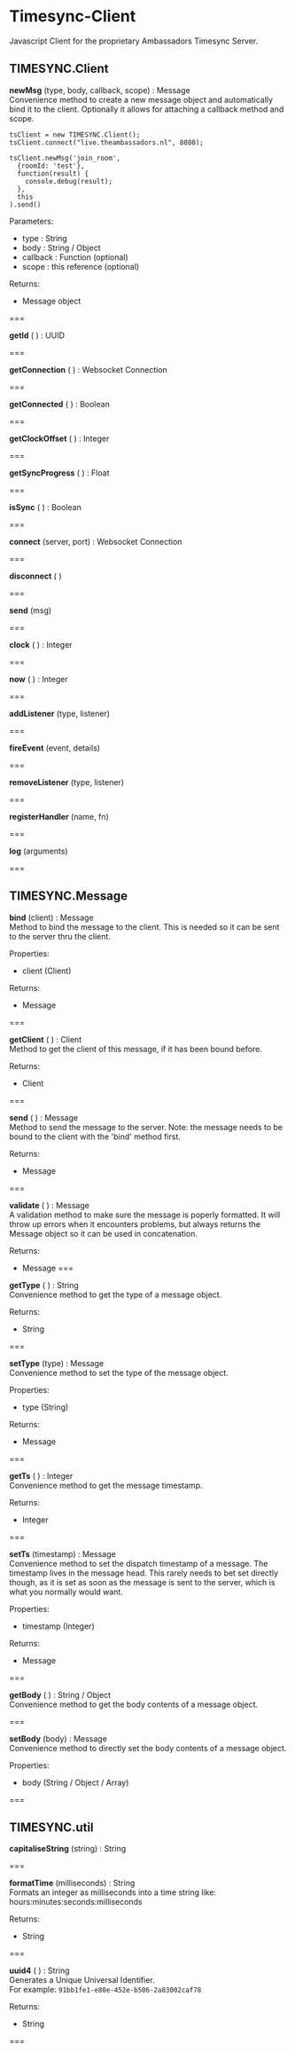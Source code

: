# Timesync-Client
Javascript Client for the proprietary Ambassadors Timesync Server.



## TIMESYNC.Client ##

**newMsg** (type, body, callback, scope) : Message  
Convenience method to create a new message object and automatically bind it to the client. Optionally it allows for attaching a callback method and scope.

```
tsClient = new TIMESYNC.Client();
tsClient.connect("live.theambassadors.nl", 8080);

tsClient.newMsg('join_room',
  {roomId: 'test'},
  function(result) {
    console.debug(result);
  },
  this
).send()
```

Parameters:

- type : String
- body : String / Object
- callback : Function (optional)
- scope : this reference (optional)

Returns:
 - Message object

===

**getId** ( ) : UUID  

===

**getConnection** ( ) : Websocket Connection  

===

**getConnected** ( ) : Boolean  

===

**getClockOffset** ( ) : Integer  

===

**getSyncProgress** ( ) : Float  

===

**isSync** ( ) : Boolean  

===

**connect** (server, port) : Websocket Connection  

===

**disconnect** ( )  

===

**send** (msg)  

===

**clock** ( ) : Integer  

===

**now** ( ) : Integer  

===

**addListener** (type, listener)  

===

**fireEvent** (event, details)  

===

**removeListener** (type, listener)  

===

**registerHandler** (name, fn)  

===

**log** (arguments)  

===


## TIMESYNC.Message ##

**bind** (client) : Message  
Method to bind the message to the client. This is needed so it can be sent to the server thru the client.

Properties:
- client (Client)

Returns:
- Message

===

**getClient** ( ) : Client  
Method to get the client of this message, if it has been bound before.

Returns:
- Client

===

**send** ( ) : Message  
Method to send the message to the server. Note: the message needs to be bound to the client with the 'bind' method first.

Returns:
- Message

===

**validate** ( ) : Message  
A validation method to make sure the message is poperly formatted. It will throw up errors when it encounters problems, but always returns the Message object so it can be used in concatenation.

Returns:
- Message
===

**getType** ( ) : String  
Convenience method to get the type of a message object.

Returns:
- String

===

**setType** (type) : Message  
Convenience method to set the type of the message object.

Properties:
- type (String)

Returns:
- Message

===

**getTs** ( ) : Integer  
Convenience method to get the message timestamp.

Returns:
- Integer

===

**setTs** (timestamp) : Message  
Convenience method to set the dispatch timestamp of a message. The timestamp lives in the message head. This rarely needs to bet set directly though, as it is set as soon as the message is sent to the server, which is what you normally would want.

Properties:
- timestamp (Integer)

Returns:
- Message

===

**getBody** ( ) : String / Object  
Convenience method to get the body contents of a message object.

===

**setBody** (body) : Message  
Convenience method to directly set the body contents of a message object.

Properties:
- body (String / Object / Array)

===



## TIMESYNC.util ##

**capitaliseString** (string) : String  

===

**formatTime** (milliseconds) : String  
Formats an integer as milliseconds into a time string like: hours:minutes:seconds:milliseconds  

Returns: 
- String

===

**uuid4** ( ) : String  
Generates a Unique Universal Identifier.  
For example: ```91bb1fe1-e80e-452e-b506-2a83002caf78```

Returns:
- String

===

